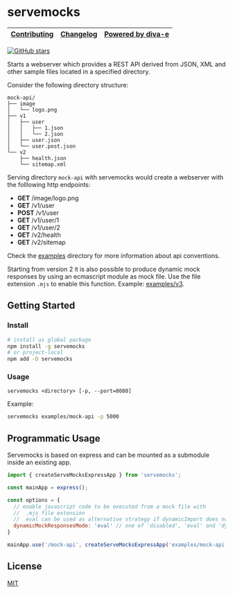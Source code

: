 # servemocks

| [Contributing](/CONTRIBUTING.md) | [Changelog](/CHANGELOG.md) | [Powered by diva-e](https://www.diva-e.com) |
|----------------------------------|----------------------------|---------------------------------------------|

[![GitHub stars](https://img.shields.io/github/stars/diva-e/servemocks.svg?style=social&label=Star)](https://github.com/diva-e/servemocks)

Starts a webserver which provides a REST API derived from JSON, XML and other sample files located in a specified directory.

Consider the following directory structure:

```plantuml
mock-api/
├── image
│   └── logo.png
├── v1
│   ├── user
│   │   ├── 1.json
│   │   └── 2.json
│   ├── user.json
│   └── user.post.json
└── v2
    ├── health.json
    └── sitemap.xml
```

Serving directory `mock-api` with servemocks would create a webserver with the folllowing http endpoints:

* **GET**   /image/logo.png
* **GET**   /v1/user
* **POST**  /v1/user
* **GET**   /v1/user/1
* **GET**   /v1/user/2
* **GET**   /v2/health
* **GET**   /v2/sitemap

Check the [examples](https://github.com/diva-e/servemocks/tree/main/examples) directory for more information about api conventions.

Starting from version 2 it is also possible to produce dynamic mock responses by using an ecmascript module
as mock file. Use the file extension `.mjs` to enable this function.
Example: [examples/v3](https://github.com/diva-e/servemocks/tree/main/examples/v3).

## Getting Started

### Install

```bash
# install as global package
npm install -g servemocks
# or project-local
npm add -D servemocks
```

### Usage

```plain
servemocks <directory> [-p, --port=8080]
```

Example:

```bash
servemocks examples/mock-api -p 5000
```

## Programmatic Usage

Servemocks is based on express and can be mounted as a submodule inside an existing app.

```js
import { createServeMocksExpressApp } from 'servemocks';

const mainApp = express();

const options = {
  // enable javascript code to be executed from a mock file with 
  //  .mjs file extension
  //  eval can be used as alternative strategy if dynamicImport does not work
  dynamicMockResponsesMode: 'eval' // one of 'disabled', 'eval' and 'dynamicImport'
}

mainApp.use('/mock-api', createServeMocksExpressApp('examples/mock-api', options))
```

## License

[MIT](LICENSE)
